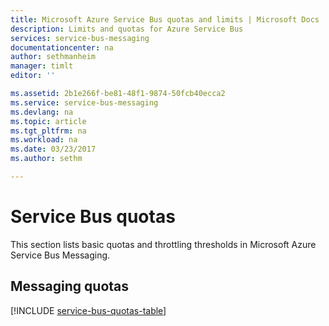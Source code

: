 ```yaml
---
title: Microsoft Azure Service Bus quotas and limits | Microsoft Docs
description: Limits and quotas for Azure Service Bus
services: service-bus-messaging
documentationcenter: na
author: sethmanheim
manager: timlt
editor: ''

ms.assetid: 2b1e266f-be81-48f1-9874-50fcb40ecca2
ms.service: service-bus-messaging
ms.devlang: na
ms.topic: article
ms.tgt_pltfrm: na
ms.workload: na
ms.date: 03/23/2017
ms.author: sethm

---
```

# Service Bus quotas
This section lists basic quotas and throttling thresholds in Microsoft Azure Service Bus Messaging.

## Messaging quotas
[!INCLUDE [service-bus-quotas-table](../../includes/service-bus-quotas-table.md)]

